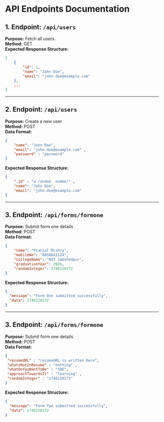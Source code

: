 # API Endpoints Documentation

## 1. Endpoint: `/api/users`
**Purpose:** Fetch all users.  
**Method:** GET  
**Expected Response Structure:**
```json
[
    {
        "id": 1,
        "name": "John Doe",
        "email": "john.doe@example.com"
    },
    ...
]
```
---

## 2. Endpoint: `/api/users`
**Purpose:** Create a new user.  
**Method:** POST  
**Data Format:**
```json
{
    "name": "John Doe",
    "email": "john.doe@example.com" , 
    "password" : "password"
}
```
**Expected Response Structure:**
```json
{
    "_id" : "a random  number" , 
    "name": "John Doe",
    "email": "john.doe@example.com"
}
```

---

## 3. Endpoint: `/api/forms/formone`
**Purpose:** Submit form one details   
**Method:** POST  
**Data Format:**
```json
{
    "name": "Pranjal Mishra",
    "mobileNo": "8858641124",
    "collegeName": "NIT Jamshedpur",
    "graduationYear": 2026,
    "randomInteger": 1746220172
}
```
**Expected Response Structure:**
```json
{
  "message": "Form One submitted successfully",
  "data": 1746220172
}
```

--- 
## 3. Endpoint: `/api/forms/formone`
**Purpose:** Submit form one details   
**Method:** POST  
**Data Format:**
```json
{
 "resumeURL" : "resumeURL is written here", 
 "whatsNotInResume" : "nothing" ,
 "whatDoYouWantToBe" : "SDE", 
 "approachTowardsIt" : "learning" , 
 "randomInteger" : "1746220172"
}
```
**Expected Response Structure:**
```json
{
  "message": "Form Two submitted successfully",
  "data": 1746220172
}
```

